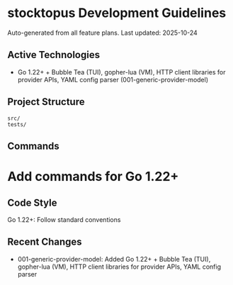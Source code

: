 # stocktopus Development Guidelines

Auto-generated from all feature plans. Last updated: 2025-10-24

## Active Technologies
- Go 1.22+ + Bubble Tea (TUI), gopher-lua (VM), HTTP client libraries for provider APIs, YAML config parser (001-generic-provider-model)

## Project Structure
```
src/
tests/
```

## Commands
# Add commands for Go 1.22+

## Code Style
Go 1.22+: Follow standard conventions

## Recent Changes
- 001-generic-provider-model: Added Go 1.22+ + Bubble Tea (TUI), gopher-lua (VM), HTTP client libraries for provider APIs, YAML config parser

<!-- MANUAL ADDITIONS START -->
<!-- MANUAL ADDITIONS END -->
